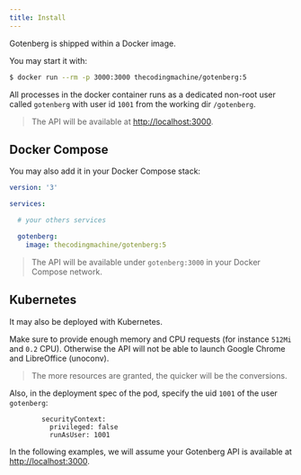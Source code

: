 ```yaml
---
title: Install
---
```


Gotenberg is shipped within a Docker image.

You may start it with:

```bash
$ docker run --rm -p 3000:3000 thecodingmachine/gotenberg:5
```

All processes in the docker container runs as a dedicated non-root user called `gotenberg` with user id `1001` from the working dir `/gotenberg`.

> The API will be available at [http://localhost:3000](http://localhost:3000).

## Docker Compose

You may also add it in your Docker Compose stack:

```yaml
version: '3'

services:

  # your others services

  gotenberg:
    image: thecodingmachine/gotenberg:5
```

> The API will be available under `gotenberg:3000` in your Docker Compose network.

## Kubernetes

It may also be deployed with Kubernetes.

Make sure to provide enough memory and CPU requests (for instance `512Mi` and `0.2` CPU).
Otherwise the API will not be able to launch Google Chrome and LibreOffice (unoconv).

> The more resources are granted, the quicker will be the conversions.

Also, in the deployment spec of the pod, specify the uid `1001` of the user `gotenberg`: 
```
        securityContext:
          privileged: false
          runAsUser: 1001
```

In the following examples, we will assume your
Gotenberg API is available at [http://localhost:3000](http://localhost:3000).